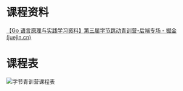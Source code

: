 # 课程资料

[【Go 语言原理与实践学习资料】第三届字节跳动青训营-后端专场 - 掘金 (juejin.cn)](https://juejin.cn/post/7093721879462019102/)



# 课程表

![字节青训营课程表](https://cdn.jsdelivr.net/gh/CARLOSGP2021/myFigures/img/202205051043100.png)













